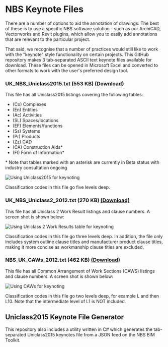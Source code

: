 # NBS Keynote Files

There are a number of options to aid the annotation of drawings. The best of these is to use a specific NBS software solution - such as our ArchiCAD, Vectorworks and Revit plugins, which allow you to easily add annotations  that are relevant to the particular project.

That said, we recognise that a number of practices would still like to work with the "keynote" style functionality on certain projects. This GitHub repository makes 3 tab-separated ASCII text keynote files available for download. These files can be opened in Microsoft Excel and converted to other formats to work with the user's preferred design tool.

### UK\_NBS\_Uniclass2015.txt (553 KB) [(Download)](https://raw.githubusercontent.com/theNBS/KeynotesFiles/master/Keynote%20Files/UK_NBS_Uniclass2015.txt)
This file has all Uniclass2015 listings covering the following tables:

* (Co) Complexes
* (En) Entities
* (Ac) Activities
* (SL) Spaces/locations
* (EF) Elements/functions
* (Ss) Systems
* (Pr) Products
* (Zz) CAD
* (CA) Construction Aids*
* (FI) Form of Information*

\* Note that tables marked with an asterisk are currently in Beta status with industry consultation ongoing

![Using Uniclass2015 for keynoting](https://raw.githubusercontent.com/theNBS/KeynotesFiles/master/Resources/KeynotesUniclass2015.gif)

Classification codes in this file go five levels deep.

### UK\_NBS\_Uniclass2_2012.txt (270 KB) [(Download)](https://raw.githubusercontent.com/theNBS/KeynotesFiles/master/Keynote%20Files/UK_NBS_Uniclass2_2012.txt)
This file has all Uniclass 2 Work Result listings and clause numbers. A screen shot is shown below:

![Using Uniclass 2 Work Results table for keynoting](http://2.bp.blogspot.com/-JWo5l2MIR60/UKJrMK4BRKI/AAAAAAAACk4/hI_sVhZZO_g/s640/Keynotes02.gif)

Classification codes in this file go three levels deep. In addition, the file only includes system outline clause titles and manufacturer product clause titles, making it more concise as workmanship clause titles are excluded.

### NBS\_UK\_CAWs_2012.txt (462 KB) [(Download)](https://raw.githubusercontent.com/theNBS/KeynotesFiles/master/Keynote%20Files/UK_NBS_CAWs_2012.txt)
This file has all Common Arrangement of Work Sections (CAWS) listings and clause numbers. A screen shot is shown below:

![Using CAWs for keynoting](http://1.bp.blogspot.com/-bIhMnva1VNU/UKJrA4UCKzI/AAAAAAAACkw/NAoH78F4Va8/s1600/Keynotes01.gif)

Classification codes in this file go two levels deep, for example L and then L10. Note that the intermediate level of L1 is NOT included.

## Uniclass2015 Keynote File Generator

This repository also includes a utility written in C# which generates the tab-separated Uniclass2015 keynotes file from a JSON feed on the NBS BIM Toolkit.
